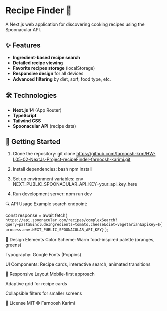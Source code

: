 # Recipe Finder 🍳

A Next.js web application for discovering cooking recipes using the Spoonacular API.

## ✨ Features

- **Ingredient-based recipe search**
- **Detailed recipe viewing**
- **Favorite recipes storage** (localStorage)
- **Responsive design** for all devices
- **Advanced filtering** by diet, sort, food type, etc.

## 🛠 Technologies

- **Next.js 14** (App Router)
- **TypeScript**
- **Tailwind CSS**
- **Spoonacular API** (recipe data)

## 🚀 Getting Started

1. Clone the repository:
   git clone https://github.com/farnoosh-krm/HW-L05-02-NextJs-Project-recipeFinder-farnoosh-karimi.git

2. Install dependencies:
   bash
   npm install

3. Set up environment variables:
   env
   NEXT_PUBLIC_SPOONACULAR_API_KEY=your_api_key_here

4. Run development server:
   npm run dev

🔍 API Usage
Example search endpoint:

const response = await fetch(
`https://api.spoonacular.com/recipes/complexSearch?query=pasta&includeIngredients=tomato,cheese&diet=vegetarian&apiKey=${process.env.NEXT_PUBLIC_SPOONACULAR_API_KEY}`
);

🎨 Design Elements
Color Scheme: Warm food-inspired palette (oranges, greens)

Typography: Google Fonts (Poppins)

UI Components: Recipe cards, interactive search, animated transitions

📱 Responsive Layout
Mobile-first approach

Adaptive grid for recipe cards

Collapsible filters for smaller screens

📜 License
MIT © Farnoosh Karimi
